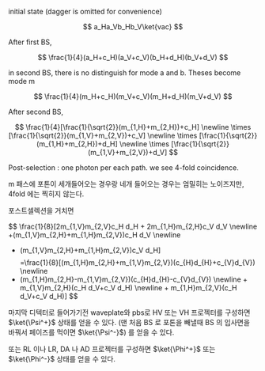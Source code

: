 
initial state (dagger is omitted for convenience)

$$
a_Ha_Vb_Hb_V\ket{vac}
$$

After first BS,

$$
\frac{1}{4}(a_H+c_H)(a_V+c_V)(b_H+d_H)(b_V+d_V)
$$

in second BS, there is no distinguish for mode a and b. Theses become mode m

$$
\frac{1}{4}(m_H+c_H)(m_V+c_V)(m_H+d_H)(m_V+d_V)
$$

After second BS, 

$$
\frac{1}{4}[\frac{1}{\sqrt{2}}(m_{1,H}+m_{2,H})+c_H]
\newline
\times [\frac{1}{\sqrt{2}}(m_{1,V}+m_{2,V})+c_V]
\newline
\times [\frac{1}{\sqrt{2}}(m_{1,H}+m_{2,H})+d_H]
\newline
\times [\frac{1}{\sqrt{2}}(m_{1,V}+m_{2,V})+d_V]
$$

Post-selection : one photon per each path. we see 4-fold coincidence.

m 패스에 포톤이 세개들어오는 경우랑 네개 들어오는 경우는 엄밀히는 노이즈지만, 4fold 에는 찍히지 않는다.

포스트셀렉션을 거치면

$$
\frac{1}{8}[2m_{1,V}m_{2,V}c_H d_H + 2m_{1,H}m_{2,H}c_V d_V
\newline
+(m_{1,V}m_{2,H}+m_{1,H}m_{2,V})c_H d_V 
\newline
+ (m_{1,V}m_{2,H}+m_{1,H}m_{2,V})c_V d_H]
$$
$$
=\frac{1}{8}[(m_{1,H}m_{2,H}+m_{1,V}m_{2,V})(c_{H}d_{H}+c_{V}d_{V})
\newline
+ (m_{1,H}m_{2,H}-m_{1,V}m_{2,V})(c_{H}d_{H}-c_{V}d_{V}) 
\newline + m_{1,V}m_{2,H}(c_H d_V+c_V d_H)
\newline + m_{1,H}m_{2,V}(c_H d_V+c_V d_H)]
$$

마지막 디텍터로 들어가기전 waveplate와 pbs로 HV 또는 VH 프로젝터를 구성하면 $\ket{\Psi^+}$ 상태를 얻을 수 있다. (맨 처음 BS 로 포톤을 빼낼때 BS 의 입사면을 바꿔서 페이즈를 먹이면 $\ket{\Psi^-}$) 를 얻을 수 있다.

또는 RL 이나 LR, DA 나 AD 프로젝터를 구성하면 $\ket{\Phi^+}$ 또는 $\ket{\Phi^-}$ 상태를 얻을 수 있다.